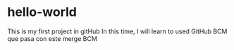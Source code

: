 # hello-world
This is my first project in gitHub
In this time, I will learn to used GitHub BCM
que pasa con este merge BCM
